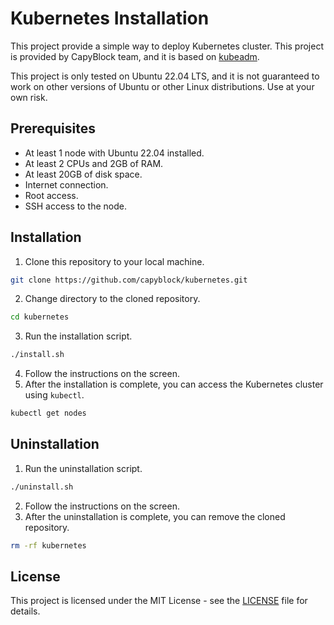 # Kubernetes Installation

This project provide a simple way to deploy Kubernetes cluster. This project is provided by CapyBlock team, and it is
based on [kubeadm](https://kubernetes.io/docs/setup/production-environment/tools/kubeadm/create-cluster-kubeadm/).

This project is only tested on Ubuntu 22.04 LTS, and it is not guaranteed to work on other versions of Ubuntu or other
Linux distributions. Use at your own risk.

## Prerequisites

- At least 1 node with Ubuntu 22.04 installed.
- At least 2 CPUs and 2GB of RAM.
- At least 20GB of disk space.
- Internet connection.
- Root access.
- SSH access to the node.

## Installation

1. Clone this repository to your local machine.

```bash
git clone https://github.com/capyblock/kubernetes.git
```

2. Change directory to the cloned repository.

```bash
cd kubernetes
```

3. Run the installation script.

```bash
./install.sh
```

4. Follow the instructions on the screen.
5. After the installation is complete, you can access the Kubernetes cluster using `kubectl`.

```bash
kubectl get nodes
```

## Uninstallation

1. Run the uninstallation script.

```bash
./uninstall.sh
```

2. Follow the instructions on the screen.
3. After the uninstallation is complete, you can remove the cloned repository.

```bash
rm -rf kubernetes
```

## License

This project is licensed under the MIT License - see the [LICENSE](LICENSE) file for details.